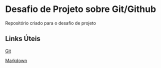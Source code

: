 # Desafio de Projeto sobre Git/Github

Repositório criado para o desafio de projeto



## Links Úteis

[Git](https://git-scm.com/)

[Markdown](https://git-scm.com/)

